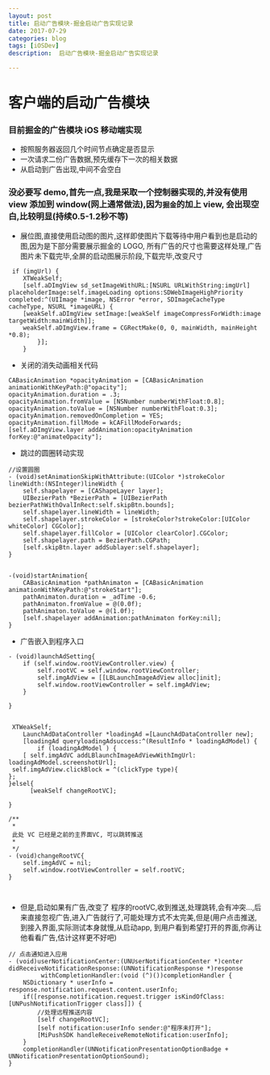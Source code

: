 ```yaml
---
layout: post
title: 启动广告模块-掘金启动广告实现记录
date: 2017-07-29
categories: blog
tags: [iOSDev]
description:  启动广告模块-掘金启动广告实现记录

---
```


# 客户端的启动广告模块

###  目前掘金的广告模块 iOS 移动端实现

- 按照服务器返回几个时间节点确定是否显示
- 一次请求二份广告数据,预先缓存下一次的相关数据
- 从启动到广告出现,中间不会空白

### 没必要写 demo,首先一点,我是采取一个控制器实现的,并没有使用 view 添加到 window(网上通常做法),因为`掘金`的加上 view, 会出现空白,比较明显(持续0.5-1.2秒不等)

- 展位图,直接使用启动图的图片,这样即使图片下载等待中用户看到也是启动的图,因为是下部分需要展示掘金的 LOGO, 所有广告的尺寸也需要这样处理,广告图片未下载完毕,全屏的启动图展示阶段,下载完毕,改变尺寸

```
 if (imgUrl) {
    XTWeakSelf;
    [self.aDImgView sd_setImageWithURL:[NSURL URLWithString:imgUrl] placeholderImage:self.imageLoading options:SDWebImageHighPriority  completed:^(UIImage *image, NSError *error, SDImageCacheType cacheType, NSURL *imageURL) {
    [weakSelf.aDImgView setImage:[weakSelf imageCompressForWidth:image targetWidth:mainWidth]];
    weakSelf.aDImgView.frame = CGRectMake(0, 0, mainWidth, mainHeight *0.8);
        }];
    }

```

- 关闭的消失动画相关代码

```
CABasicAnimation *opacityAnimation = [CABasicAnimation animationWithKeyPath:@"opacity"];
opacityAnimation.duration = .3;
opacityAnimation.fromValue = [NSNumber numberWithFloat:0.8];
opacityAnimation.toValue = [NSNumber numberWithFloat:0.3];
opacityAnimation.removedOnCompletion = YES;
opacityAnimation.fillMode = kCAFillModeForwards;
[self.aDImgView.layer addAnimation:opacityAnimation forKey:@"animateOpacity"];

```


- 跳过的圆圈转动实现

```
//设置圆圈
- (void)setAnimationSkipWithAttribute:(UIColor *)strokeColor lineWidth:(NSInteger)lineWidth {
    self.shapelayer = [CAShapeLayer layer];
    UIBezierPath *BezierPath = [UIBezierPath bezierPathWithOvalInRect:self.skipBtn.bounds];
    self.shapelayer.lineWidth = lineWidth;
    self.shapelayer.strokeColor = [strokeColor?strokeColor:[UIColor whiteColor] CGColor];
    self.shapelayer.fillColor = [UIColor clearColor].CGColor;
    self.shapelayer.path = BezierPath.CGPath;
    [self.skipBtn.layer addSublayer:self.shapelayer];
}


-(void)startAnimation{
    CABasicAnimation *pathAnimaton = [CABasicAnimation animationWithKeyPath:@"strokeStart"];
    pathAnimaton.duration = _adTime -0.6;
    pathAnimaton.fromValue = @(0.0f);
    pathAnimaton.toValue = @(1.0f);
    [self.shapelayer addAnimation:pathAnimaton forKey:nil];
}

```

- 广告嵌入到程序入口

```
- (void)launchAdSetting{
    if (self.window.rootViewController.view) {
        self.rootVC = self.window.rootViewController;
        self.imgAdView = [[LBLaunchImageAdView alloc]init];
        self.window.rootViewController = self.imgAdView;
    }

}


 XTWeakSelf;
    LaunchAdDataController *loadingAd =[LaunchAdDataController new];
    [loadingAd queryloadingAdsuccess:^(ResultInfo * loadingAdModel) {
        if (loadingAdModel ) {
    [ self.imgAdVC addLBlaunchImageAdViewWithImgUrl: loadingAdModel.screenshotUrl];
 self.imgAdView.clickBlock = ^(clickType type){
};
}elsel{
      [weakSelf changeRootVC];

}

/**
 *
 此处 VC 已经是之前的主界面VC, 可以跳转推送
 *
 */
- (void)changeRootVC{
    self.imgAdVC = nil;
    self.window.rootViewController = self.rootVC;
}



```


- 但是,启动如果有广告,改变了 程序的rootVC,收到推送,处理跳转,会有冲突...,后来直接忽视广告,进入广告就行了,可能处理方式不太完美,但是(用户点击推送,到接入界面,实际测试本身就慢,从启动app, 到用户看到希望打开的界面,你再让他看看广告,估计这样更不好吧)

```
// 点击通知进入应用
- (void)userNotificationCenter:(UNUserNotificationCenter *)center
didReceiveNotificationResponse:(UNNotificationResponse *)response
         withCompletionHandler:(void (^)())completionHandler {
    NSDictionary * userInfo = response.notification.request.content.userInfo;
    if([response.notification.request.trigger isKindOfClass:[UNPushNotificationTrigger class]]) {
        //处理远程推送内容
        [self changeRootVC];
        [self notification:userInfo sender:@"程序未打开"];
        [MiPushSDK handleReceiveRemoteNotification:userInfo];
    }
    completionHandler(UNNotificationPresentationOptionBadge + UNNotificationPresentationOptionSound);
}

```
























 

